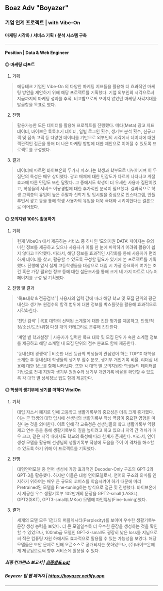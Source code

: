 ## Boaz Adv "Boyazer"
### 기업 연계 프로젝트 | with Vibe-On
#### 마케팅 시각화 / 서비스 기획 / 분석 시스템 구축

---------------------

#### Position | Data & Web Engineer

#### ◎ 마케팅 리포트
1) 기획
> 에듀테크 기업인 Vibe-On 의 다양한 마케팅 지표들을 활용해 더 효과적인 마케팅 방안을 제안하기 위해 해당 프로젝트를 기획했다. 기업 외부인의 시각으로써 지금까지의 마케팅 성과를 추적, 비교함으로써 보이지 않았던 마케팅 사각지대를 발굴함을 목표로 했다.

2) 진행
> 활용가능한 모든 데이터를 활용해 프로젝트를 진행했다. 메타(Meta) 광고 지표 데이터, 바이브온 톡톡후기 데이터, 일별 로그인 횟수, 생기부 분석 횟수, 신규고객 및 접속 고객 등 다양한 데이터를 기반으로 외부인의 시각에서 데이터에 대한 객관적인 접근을 통해 더 나은 마케팅 방법에 대한 제안으로 이어질 수 있도록 프로젝트를 구성했다.

3) 결과
> 데이터에 따르면 바이브온의 두가지 퍼소나는 학생과 학부모로 나뉘어지며 이 두 집단의 특성은 매우 상이했다. 광고 매체에 대한 민감도가 다르게 나타나고 계절효과에 따른 민감도 또한 달랐다. 그 중에서도 학생이 더 우세한 사용자 집단이었고, 학생들의 서비스 이용경험에 대한 추가적인 분석이 필요했다. 결과적으로 학생 고객층의 유입이 높은 주말과 신학기 및 입시철을 중심으로 인스타그램, 인플루언서 광고 등을 통해 학생 사용자의 유입을 더욱 극대화 시켜야한다는 결론으로 이어졌다.


#### ◎ 모의지원 100% 활용하기
1) 기획
> 현재 VibeOn 에서 제공하는 서비스 중 하나인 ‘모의지원 DATA’ 페이지는 유의미한 정보를 제공하고 있으나 사용자가 이를 한 눈에 파악하기 어려워 활용이 쉽지 않다고 파악했다. 따라서, 해당 정보를 효과적인 시각화를 통해 사용자가 편리하게 데이터를 찾고, 활용할 수 있도록 구성할 필요가 있기에 본 프로젝트를 기획했다. 진행에 앞서 실제 고등학생들을 대상으로 대입 시 가장 중요하게 여기는 조건 혹은 가장 필요한 정보 등에 대한 설문조사를 통해 크게 네 가지 파트로 나누어 페이지를 구성 및 기획했다.

2) 진행 및 결과
> ‘목표대학 & 전공검색’ | 사용자의 입력 값에 따라 해당 학교 및 모집 단위의 평균 내신과 생기부 원점수의 합격 범위에 대한 정보를 박스플랏을 활용해 효과적으로 시각화한다.
>
> ‘진단 검색' | 목표 대학의 선택된 소계열에 대한 진단 평가를 제공하고, 안정/적정/소신/도전/위험 다섯 개의 카테고리로 분류해 진단한다.
>
> ‘계열 별 학과설정' | 사용자가 입력한 목표 대학 및 모집 단위가 속한 소계열 정보를 제공하고 해당 소계열 내 모집 단위의 점수 분포도 함께 제공한다.
>
> ‘동내신대 경쟁력' | 비슷한 내신 등급의 학생들이 관심있어 하는 TOP10 대학을 소개한 후 동내신대 학생들의 생기부 점수 분포, 생기부 개인기록 비율, 리더십 내용에 대한 정보를 함께 나타낸다. 또한 각 대학 별 모의지원한 학생들의 데이터를 기반으로 전체 지원자 생기부 원점수와 생기부 개인기록 비율을 확인할 수 있도록 각 대학 별 상세정보 탭도 함께 제공한다.


#### ◎ 학생의 생기부에 생기를 더하다 VitalOn
1) 기획
> 대입 자소서 폐지로 인해 고등학교 생활기록부의 중요성은 더욱 크게 증가했다. 이는 곧 학생의 대학 입시에 선생님의 생활기록부 작성 역량이 중요한 영향을 미친다는 것을 의미한다. 이로 인해 각 교육청은 선생님들의 학교 생활기록부 역량 제고 연수 등을 통해 생활기록부의 질을 높이려고 하고 있으나 지역 간 격차가 매우 크고, 같은 지역 내에서도 학교의 특성에 따라 한계가 존재한다. 따라서, 언어 생성 모델을 활용해 선생님의 생활기록부 작성에 도움을 주어 이 격차를 해소할 수 있도록 하기 위해 이 프로젝트를 기획했다.

2) 진행
> 대형언어모델 중 언어 생성에 가장 효과적인 Decoder-Only 구조의 GPT-2와 GPT-3을 활용했다. 하지만 이들은 대형 언어모델로서, 언어의 구조와 의미를 인지하기 위하여는 매우 큰 규모의 코퍼스를 학습시켜야 하기 때문에 미리 Pretrained된 모델을 Fine-tuning하는 방식으로 접근 및 진행했다. 바이브온에서 제공한 우수 생활기록부 102만개의 문장을 GPT2-small(LASSL), GPT2(SKT), GPT3-small(LMKor) 모델에 파인튜닝(Fine-tuning)했다.

3) 결과
> 세개의 모델 모두 1점대의 퍼플렉시티(Perplexity)를 보이며 우수한 생활기록부 문장 생성 능력을 보였다. 더 큰 모델일수록 더 우수한 문장을 생성하는 것을 확인할 수 있었으나, 100mb급 모델인 GPT-2-small도 굉장히 낮은 loss를 지님으로써 적은 컴퓨팅 자원 하에서도 효과적으로 활용될 수 있는 가능성을 보였다. 해당 모델들은 보안 문제로 인해 오픈소스로 공개되지는 못하였으나, (주)바이브온에게 제공됨으로써 향후 서비스에 활용될 수 있다.


##### 최종 컨퍼런스 보고서 | [최종발표.pdf](https://github.com/thyeonn12o7/BOAZ/files/9165177/default.pdf)

##### Boyazer 팀 웹 페이지 | https://boyazer.netlify.app

---------------------
